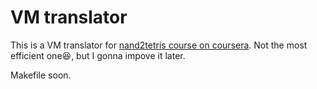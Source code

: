 # VM translator
This is a VM translator for [nand2tetris course on coursera](https://www.coursera.org/learn/nand2tetris2/).
Not the most efficient one😆, but I gonna impove it later.

Makefile soon.
